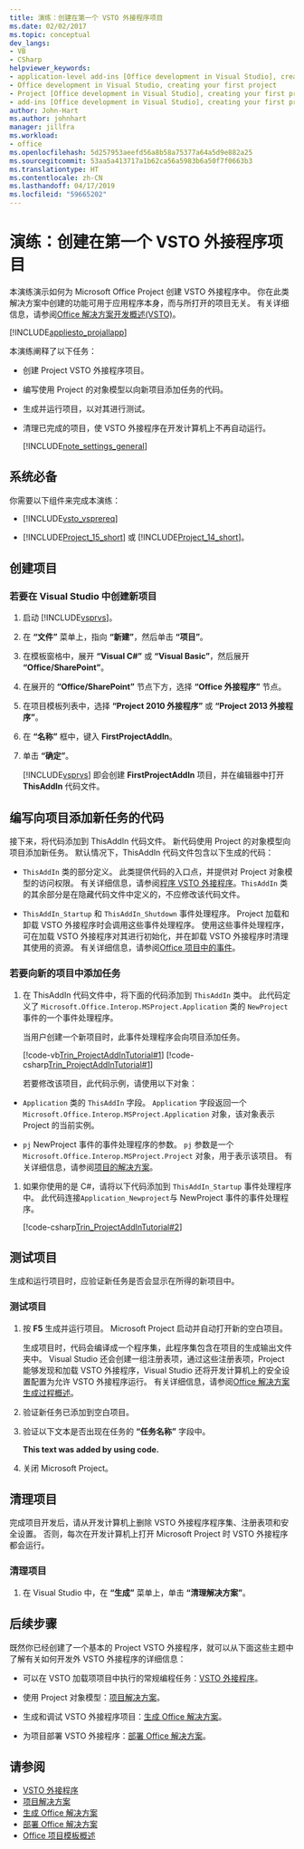 ```yaml
---
title: 演练：创建在第一个 VSTO 外接程序项目
ms.date: 02/02/2017
ms.topic: conceptual
dev_langs:
- VB
- CSharp
helpviewer_keywords:
- application-level add-ins [Office development in Visual Studio], creating your first project
- Office development in Visual Studio, creating your first project
- Project [Office development in Visual Studio], creating your first project
- add-ins [Office development in Visual Studio], creating your first project
author: John-Hart
ms.author: johnhart
manager: jillfra
ms.workload:
- office
ms.openlocfilehash: 5d257953aeefd56a8b58a75377a64a5d9e882a25
ms.sourcegitcommit: 53aa5a413717a1b62ca56a5983b6a50f7f0663b3
ms.translationtype: HT
ms.contentlocale: zh-CN
ms.lasthandoff: 04/17/2019
ms.locfileid: "59665202"
---
```

# <a name="walkthrough-create-your-first-vsto-add-in-for-project"></a>演练：创建在第一个 VSTO 外接程序项目
  本演练演示如何为 Microsoft Office Project 创建 VSTO 外接程序中。 你在此类解决方案中创建的功能可用于应用程序本身，而与所打开的项目无关。 有关详细信息，请参阅[Office 解决方案开发概述&#40;VSTO&#41;](../vsto/office-solutions-development-overview-vsto.md)。

 [!INCLUDE[appliesto_projallapp](../vsto/includes/appliesto-projallapp-md.md)]

 本演练阐释了以下任务：

- 创建 Project VSTO 外接程序项目。

- 编写使用 Project 的对象模型以向新项目添加任务的代码。

- 生成并运行项目，以对其进行测试。

- 清理已完成的项目，使 VSTO 外接程序在开发计算机上不再自动运行。

  [!INCLUDE[note_settings_general](../sharepoint/includes/note-settings-general-md.md)]

## <a name="prerequisites"></a>系统必备
 你需要以下组件来完成本演练：

-   [!INCLUDE[vsto_vsprereq](../vsto/includes/vsto-vsprereq-md.md)]

-   [!INCLUDE[Project_15_short](../vsto/includes/project-15-short-md.md)] 或 [!INCLUDE[Project_14_short](../vsto/includes/project-14-short-md.md)]。

## <a name="create-the-project"></a>创建项目

### <a name="to-create-a-new-project-in-visual-studio"></a>若要在 Visual Studio 中创建新项目

1.  启动 [!INCLUDE[vsprvs](../sharepoint/includes/vsprvs-md.md)]。

2.  在 **“文件”** 菜单上，指向 **“新建”**，然后单击 **“项目”**。

3.  在模板窗格中，展开 **“Visual C#”** 或 **“Visual Basic”**，然后展开 **“Office/SharePoint”**。

4.  在展开的 **“Office/SharePoint”** 节点下方，选择 **“Office 外接程序”** 节点。

5.  在项目模板列表中，选择 **“Project 2010 外接程序”** 或 **“Project 2013 外接程序”**。

6.  在 **“名称”** 框中，键入 **FirstProjectAddIn**。

7.  单击 **“确定”**。

     [!INCLUDE[vsprvs](../sharepoint/includes/vsprvs-md.md)] 即会创建 **FirstProjectAddIn** 项目，并在编辑器中打开 **ThisAddIn** 代码文件。

## <a name="write-code-that-adds-a-new-task-to-a-project"></a>编写向项目添加新任务的代码
 接下来，将代码添加到 ThisAddIn 代码文件。 新代码使用 Project 的对象模型向项目添加新任务。 默认情况下，ThisAddIn 代码文件包含以下生成的代码：

-   `ThisAddIn` 类的部分定义。 此类提供代码的入口点，并提供对 Project 对象模型的访问权限。 有关详细信息，请参阅[程序 VSTO 外接程序](../vsto/programming-vsto-add-ins.md)。`ThisAddIn` 类的其余部分是在隐藏代码文件中定义的，不应修改该代码文件。

-   `ThisAddIn_Startup` 和 `ThisAddIn_Shutdown` 事件处理程序。 Project 加载和卸载 VSTO 外接程序时会调用这些事件处理程序。 使用这些事件处理程序，可在加载 VSTO 外接程序对其进行初始化，并在卸载 VSTO 外接程序时清理其使用的资源。 有关详细信息，请参阅[Office 项目中的事件](../vsto/events-in-office-projects.md)。

### <a name="to-add-a-task-to-a-new-project"></a>若要向新的项目中添加任务

1. 在 ThisAddIn 代码文件中，将下面的代码添加到 `ThisAddIn` 类中。 此代码定义了 `Microsoft.Office.Interop.MSProject.Application` 类的 `NewProject` 事件的一个事件处理程序。

    当用户创建一个新项目时，此事件处理程序会向项目添加任务。

    [!code-vb[Trin_ProjectAddInTutorial#1](../vsto/codesnippet/VisualBasic/Trin_ProjectAddInTutorial/ThisAddIn.vb#1)]
    [!code-csharp[Trin_ProjectAddInTutorial#1](../vsto/codesnippet/CSharp/Trin_ProjectAddInTutorial/ThisAddIn.cs#1)]

   若要修改该项目，此代码示例，请使用以下对象：

-   `Application` 类的 `ThisAddIn` 字段。 `Application` 字段返回一个 `Microsoft.Office.Interop.MSProject.Application` 对象，该对象表示 Project 的当前实例。

-   `pj` NewProject 事件的事件处理程序的参数。 `pj` 参数是一个 `Microsoft.Office.Interop.MSProject.Project` 对象，用于表示该项目。 有关详细信息，请参阅[项目的解决方案](../vsto/project-solutions.md)。

1.  如果你使用的是 C#，请将以下代码添加到 `ThisAddIn_Startup` 事件处理程序中。 此代码连接`Application_Newproject`与 NewProject 事件的事件处理程序。

     [!code-csharp[Trin_ProjectAddInTutorial#2](../vsto/codesnippet/CSharp/Trin_ProjectAddInTutorial/ThisAddIn.cs#2)]

## <a name="test-the-project"></a>测试项目
 生成和运行项目时，应验证新任务是否会显示在所得的新项目中。

### <a name="to-test-the-project"></a>测试项目

1.  按 **F5** 生成并运行项目。 Microsoft Project 启动并自动打开新的空白项目。

     生成项目时，代码会编译成一个程序集，此程序集包含在项目的生成输出文件夹中。 Visual Studio 还会创建一组注册表项，通过这些注册表项，Project 能够发现和加载 VSTO 外接程序，Visual Studio 还将开发计算机上的安全设置配置为允许 VSTO 外接程序运行。 有关详细信息，请参阅[Office 解决方案生成过程概述](/previous-versions/visualstudio/visual-studio-2010/h2c9cdc0(v=vs.100))。

2.  验证新任务已添加到空白项目。

3.  验证以下文本是否出现在任务的 **“任务名称”** 字段中。

     **This text was added by using code.**

4.  关闭 Microsoft Project。

## <a name="clean-up-the-project"></a>清理项目
 完成项目开发后，请从开发计算机上删除 VSTO 外接程序程序集、注册表项和安全设置。 否则，每次在开发计算机上打开 Microsoft Project 时 VSTO 外接程序都会运行。

### <a name="to-clean-up-your-project"></a>清理项目

1.  在 Visual Studio 中，在 **“生成”** 菜单上，单击 **“清理解决方案”**。

## <a name="next-steps"></a>后续步骤
 既然你已经创建了一个基本的 Project VSTO 外接程序，就可以从下面这些主题中了解有关如何开发外 VSTO 外接程序的详细信息：

-   可以在 VSTO 加载项项目中执行的常规编程任务：[VSTO 外接程序](../vsto/programming-vsto-add-ins.md)。

-   使用 Project 对象模型：[项目解决方案](../vsto/project-solutions.md)。

-   生成和调试 VSTO 外接程序项目：[生成 Office 解决方案](../vsto/building-office-solutions.md)。

-   为项目部署 VSTO 外接程序：[部署 Office 解决方案](../vsto/deploying-an-office-solution.md)。

## <a name="see-also"></a>请参阅
- [VSTO 外接程序](../vsto/programming-vsto-add-ins.md)
- [项目解决方案](../vsto/project-solutions.md)
- [生成 Office 解决方案](../vsto/building-office-solutions.md)
- [部署 Office 解决方案](../vsto/deploying-an-office-solution.md)
- [Office 项目模板概述](../vsto/office-project-templates-overview.md)
